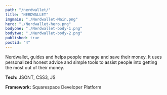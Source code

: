 ```yaml
---
path: "/nerdwallet/"
title: "NERDWALLET"
imgmain: "./Nerdwallet-Main.png"
hero: "./Nerdwallet-hero.png"
bodyone: "./Nerdwallet-body-1.png"
bodytwo: "./Nerdwallet-body-2.png"
published: true
postid: "4"
---
```


Nerdwallet, guides and helps people manage and save their money. It uses personalized honest advice and simple tools to assist people into getting the most out of their money.

**Tech:** JSONT, CSS3, JS

**Framework:** Squarespace Developer Platform
